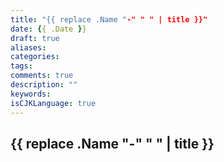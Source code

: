 ```yaml
---
title: "{{ replace .Name "-" " " | title }}"
date: {{ .Date }}
draft: true
aliases:
categories:
tags:
comments: true
description: ""
keywords:
isCJKLanguage: true
---
```


## {{ replace .Name "-" " " | title }}
